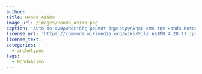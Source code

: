 ```yaml
---
author: 
title: Honda_Asimo
image_url: /images/Honda_Asimo.png
caption: 'Αυτό το ανθρωποειδές ρομπότ δημιουργήθηκε από την Honda Motor Co. ως μέρος του ερευνητικού έργου Advanced Step in Innovative MObility και εισήχθη στο Robot Hall of Fame στο Πίτσμπουργκ το 2004 ως το πρώτο ανθρωποειδές robot που μπορεί να περπατήσει δυναμικά και να αλληλεπιδράσει με το φυσικό περιβάλλον.'
license_url: 'https://commons.wikimedia.org/wiki/File:ASIMO_4.28.11.jpg'
license_text:
categories:
  - archetypes
tags:
  - HondaAsimo
---
```

